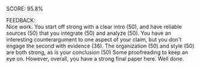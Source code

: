 SCORE: 95.8%

FEEDBACK:   
Nice work. You start off strong with a clear intro (50), and have reliable sources (50) that you integrate (50) and analyze (50). You have an interesting counterargument to one aspect of your claim, but you don't engage the second with evidence (36). The organization (50) and style (50) are both strong, as is your conclusion (50) Some proofreading to keep an eye on. However, overall, you have a strong final paper here. Well done.
